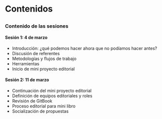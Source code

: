 # Contenidos

## 

### Contenido de las sesiones

#### Sesión 1: 4 de marzo

* Introducción: ¿qué podemos hacer ahora que no podíamos hacer antes?
* Discusión de referentes
* Metodologías y flujos de trabajo
* Herramientas
* Inicio de mini proyecto editorial 

#### Sesión 2: 11 de marzo

* Continuación del mini proyecto editorial
* Definición de equipos editoriales y roles
* Revisión de GitBook
* Proceso editorial para mini libro
* Socialización de propuestas



